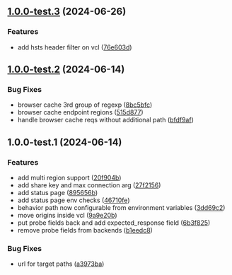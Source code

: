 ## [1.0.0-test.3](https://github.com/fingerprintjs/fingerprint-pro-fastly-vcl-integration/compare/v1.0.0-test.2...v1.0.0-test.3) (2024-06-26)


### Features

* add hsts header filter on vcl ([76e603d](https://github.com/fingerprintjs/fingerprint-pro-fastly-vcl-integration/commit/76e603da8b6d13327de2b07262cc3b798ecb2406))

## [1.0.0-test.2](https://github.com/fingerprintjs/fingerprint-pro-fastly-vcl-integration/compare/v1.0.0-test.1...v1.0.0-test.2) (2024-06-14)


### Bug Fixes

* browser cache 3rd group of regexp ([8bc5bfc](https://github.com/fingerprintjs/fingerprint-pro-fastly-vcl-integration/commit/8bc5bfc1f086720163f4ceea5a645e3b7fbf5f94))
* browser cache endpoint regions ([515d877](https://github.com/fingerprintjs/fingerprint-pro-fastly-vcl-integration/commit/515d8777bdac39ea5d62d78e20f071b9c5304b01))
* handle browser cache reqs without additional path ([bfdf9af](https://github.com/fingerprintjs/fingerprint-pro-fastly-vcl-integration/commit/bfdf9aff3e4323451b8dd06f9acf1c742636ebd4))

## 1.0.0-test.1 (2024-06-14)


### Features

* add multi region support ([20f904b](https://github.com/fingerprintjs/fingerprint-pro-fastly-vcl-integration/commit/20f904b0a8d886c4a507ae72d6a81430890ded4c))
* add share key and max connection arg ([27f2156](https://github.com/fingerprintjs/fingerprint-pro-fastly-vcl-integration/commit/27f2156d06e78ed0ea4215597a2c97525b46486c))
* add status page ([895656b](https://github.com/fingerprintjs/fingerprint-pro-fastly-vcl-integration/commit/895656b4eb4230d25ec4f529f86edd180f135935))
* add status page env checks ([46710fe](https://github.com/fingerprintjs/fingerprint-pro-fastly-vcl-integration/commit/46710fe1f1b44d0f3423c403aacaad7ee8afe63f))
* behavior path now configurable from environment variables ([3dd69c2](https://github.com/fingerprintjs/fingerprint-pro-fastly-vcl-integration/commit/3dd69c2e37218285b6bc4802e2e125bc38c61b19))
* move origins inside vcl ([9a9e20b](https://github.com/fingerprintjs/fingerprint-pro-fastly-vcl-integration/commit/9a9e20bd61a295e03739f01f7b4494ff0d762ebc))
* put probe fields back and add expected_response field ([6b3f825](https://github.com/fingerprintjs/fingerprint-pro-fastly-vcl-integration/commit/6b3f825755179d1b76d22842f15464aac59e0be2))
* remove probe fields from backends ([b1eedc8](https://github.com/fingerprintjs/fingerprint-pro-fastly-vcl-integration/commit/b1eedc8efd96b5a79474a0e6a2c73930da889cb0))


### Bug Fixes

* url for target paths ([a3973ba](https://github.com/fingerprintjs/fingerprint-pro-fastly-vcl-integration/commit/a3973bab2f1893e04ba72ccad9c420b336017f16))
